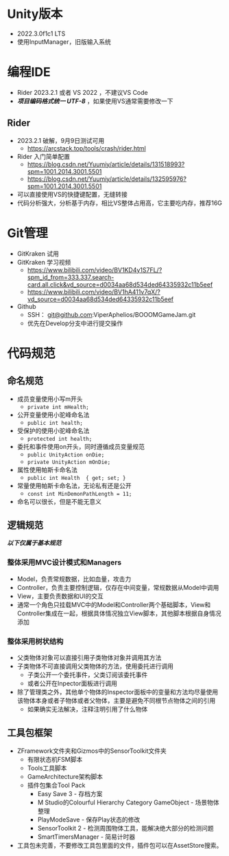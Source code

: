 # Unity版本

- 2022.3.0f1c1 LTS 
- 使用InputManager，旧版输入系统
# 编程IDE

 - Rider 2023.2.1 或者 VS 2022 ，不建议VS Code
 - ***项目编码格式统一 UTF-8***  ，如果使用VS通常需要修改一下
## Rider
- 2023.2.1 破解，9月9日测试可用
	- https://arcstack.top/tools/crash/rider.html
- Rider 入门简单配置
	- https://blog.csdn.net/Yuumiy/article/details/131518993?spm=1001.2014.3001.5501
	- https://blog.csdn.net/Yuumiy/article/details/132595976?spm=1001.2014.3001.5501
- 可以直接使用VS的快捷键配置，无缝转接
- 代码分析强大，分析基于内存，相比VS整体占用高，它主要吃内存，推荐16G
# Git管理

- GitKraken 试用
- GitKraken 学习视频
	- https://www.bilibili.com/video/BV1KD4y1S7FL/?spm_id_from=333.337.search-card.all.click&vd_source=d0034aa68d534ded64335932c11b5eef
	- https://www.bilibili.com/video/BV1hA411v7qX/?vd_source=d0034aa68d534ded64335932c11b5eef
- Github 
	- SSH： git@github.com:ViperAphelios/BOOOMGameJam.git
	- 优先在Develop分支中进行提交操作
# 代码规范

## 命名规范

- 成员变量使用小写m开头
	-  `private int mHealth;`
- 公开变量使用小驼峰命名法
	-  `public int health;`
- 受保护的使用小驼峰命名法
	- `protected int health;`
- 委托和事件使用on开头，同时遵循成员变量规范
	- `public UnityAction onDie;`
	- `private UnityAction mOnDie;`
- 属性使用帕斯卡命名法
	- `public int Health  { get; set; }`
- 常量使用帕斯卡命名法，无论私有还是公开
	- `const int MinDemonPathLength = 11;`
- 命名可以很长，但是不能无意义
## 逻辑规范

***以下仅属于基本规范***
### 整体采用MVC设计模式和Managers

- Model，负责常规数据，比如血量，攻击力
- Controller，负责主要控制逻辑，仅存在中间变量，常规数据从Model中调用
- View，主要负责数据和UI的交互
- 通常一个角色只挂载MVC中的Model和Controller两个基础脚本，View和Controller集成在一起，根据具体情况独立View脚本，其他脚本根据自身情况添加
### 整体采用树状结构

- 父类物体对象可以直接引用子类物体对象并调用其方法
- 子类物体不可直接调用父类物体的方法，使用委托进行调用
	- 子类公开一个委托事件，父类订阅该委托事件
	- 或者公开在Inpector面板进行调用
- 除了管理类之外，其他单个物体的Inspector面板中的变量和方法均尽量使用该物体本身或者子物体或者父物体，主要是避免不同根节点物体之间的引用
	- 如果确实无法解决，注释注明引用了什么物体
## 工具包框架

- ZFramework文件夹和Gizmos中的SensorToolkit文件夹
	- 有限状态机FSM脚本
	- Tools工具脚本
	- GameArchitecture架构脚本
	- 插件包集合Tool Pack
		- Easy Save 3 - 存档方案
		- M Studio的Colourful Hierarchy Category GameObject - 场景物体整理
		- PlayModeSave - 保存Play状态的修改
		- SensorToolkit 2 - 检测周围物体工具，能解决绝大部分的检测问题
		- SmartTimersManager - 简易计时器
- 工具包未完善，不要修改工具包里面的文件，插件包可以在AssetStore搜索。

